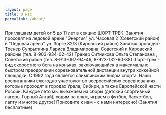 ```yaml
---
layout: page
title: О нас
permalink: /about/
---
```


Приглашаем детей от 5 до 11 лет в секцию ШОРТ-ТРЕК. Занятия проходят на ледовой арене "Энергия" ул. Часовая 2 (Советский район) и "Ледовая арена" ул. Зорге 82/3 (Кировский район)
Занятия проводят:
Тренер Супрыткина Лариса Владимировна, Советский и Кировский районы (тел. 8-903-934-02-42)
Тренер Ситникова Ольга Степановна , Советский район (тел. 8-913-067-94-46, 8-923-132-60-88)
Шорт-трек - вид скоростного бега на коньках, заключающийся в максимально быстром преодолении соревновательной дистанции внутри хоккейной площадки. С 1992 года является олимпийским видом спорта.
Наши воспитанники ежегодно участвуют во всероссийских соревнованиях, которые проходят в городах Урала, Сибири, а также Европейской части России. Каждое лето мы выезжаем на сборы (детский спортивный лагерь, Горный Алтай), ходим на пляж, играем в футбол, баскетбол, лапту и многое другое!
Приходите к нам - с нами интересно! (Занятия бесплатные)